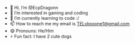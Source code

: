 - 👋 Hi, I’m @EcpDragonn
- 👀 I’m interested in gaming and coding
- 🌱 I’m currently learning to code :/
- 📫 How to reach me my email is TELxboxone1@gmail.com
- 😄 Pronouns: He/Him
- ⚡ Fun fact: I have 2 cute dogs

<!---
EcpDragonn/EcpDragonn is a ✨ special ✨ repository because its `README.md` (this file) appears on your GitHub profile.
You can click the Preview link to take a look at your changes.
--->
